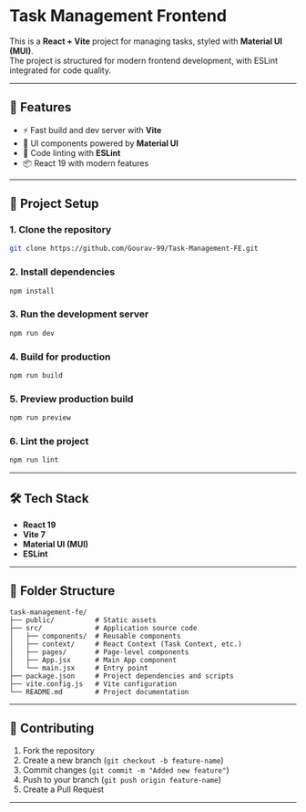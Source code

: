 # Task Management Frontend

This is a **React + Vite** project for managing tasks, styled with **Material UI (MUI)**.  
The project is structured for modern frontend development, with ESLint integrated for code quality.

---

## 🚀 Features
- ⚡️ Fast build and dev server with **Vite**  
- 🎨 UI components powered by **Material UI**  
- 🔧 Code linting with **ESLint**  
- 📦 React 19 with modern features  

---

## 📂 Project Setup

### 1. Clone the repository
```bash
git clone https://github.com/Gourav-99/Task-Management-FE.git
```

### 2. Install dependencies
```bash
npm install
```

### 3. Run the development server
```bash
npm run dev
```

### 4. Build for production
```bash
npm run build
```

### 5. Preview production build
```bash
npm run preview
```

### 6. Lint the project
```bash
npm run lint
```

---

## 🛠️ Tech Stack
- **React 19**  
- **Vite 7**  
- **Material UI (MUI)**  
- **ESLint**  

---

## 📖 Folder Structure
```
task-management-fe/
├── public/          # Static assets
├── src/             # Application source code
│   ├── components/  # Reusable components
│   ├── context/     # React Context (Task Context, etc.)
│   ├── pages/       # Page-level components
│   ├── App.jsx      # Main App component
│   └── main.jsx     # Entry point
├── package.json     # Project dependencies and scripts
├── vite.config.js   # Vite configuration
└── README.md        # Project documentation
```

---

## 🤝 Contributing
1. Fork the repository  
2. Create a new branch (`git checkout -b feature-name`)  
3. Commit changes (`git commit -m "Added new feature"`)  
4. Push to your branch (`git push origin feature-name`)  
5. Create a Pull Request  

---
